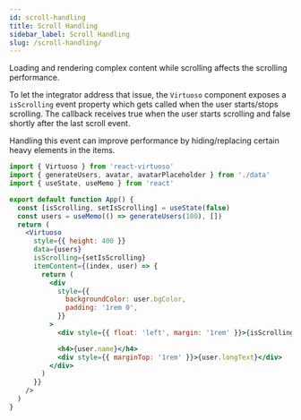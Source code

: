 ```yaml
---
id: scroll-handling
title: Scroll Handling
sidebar_label: Scroll Handling
slug: /scroll-handling/
---
```


Loading and rendering complex content while scrolling affects the scrolling performance.

To let the integrator address that issue, the `Virtuoso` component exposes a `isScrolling` event property which gets called when the user starts/stops scrolling.
The callback receives true when the user starts scrolling and false shortly after the last scroll event.

Handling this event can improve performance by hiding/replacing certain heavy elements in the items.

```jsx live include-data
import { Virtuoso } from 'react-virtuoso'
import { generateUsers, avatar, avatarPlaceholder } from './data'
import { useState, useMemo } from 'react'

export default function App() {
  const [isScrolling, setIsScrolling] = useState(false)
  const users = useMemo(() => generateUsers(100), [])
  return (
    <Virtuoso
      style={{ height: 400 }}
      data={users}
      isScrolling={setIsScrolling}
      itemContent={(index, user) => {
        return (
          <div
            style={{
              backgroundColor: user.bgColor,
              padding: '1rem 0',
            }}
          >
            <div style={{ float: 'left', margin: '1rem' }}>{isScrolling ? avatarPlaceholder() : avatar()}</div>

            <h4>{user.name}</h4>
            <div style={{ marginTop: '1rem' }}>{user.longText}</div>
          </div>
        )
      }}
    />
  )
}
```

